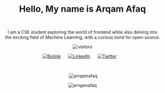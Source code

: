 <h1 align="center">Hello, My name is Arqam Afaq</h1>
<br>
<p align="center">I am a CSE student exploring the world of frontend while also delving into the exciting field of Machine Learning, with a curious mind for open-source.</p>

<div align="center">

![visitors](https://visitor-badge.laobi.icu/badge?page_id=arrqamafaq.arrqamafaq)

[![Biolink](https://img.shields.io/badge/Biolink-%230077B5.svg?logo=safari&logoColor=white)](https://bio.link/arqamafaq/) &nbsp;&nbsp;&nbsp;&nbsp; [
![LinkedIn](https://img.shields.io/badge/LinkedIn-%230077B5.svg?logo=linkedin&logoColor=white)](https://linkedin.com/in/arqamafaq) &nbsp;&nbsp;&nbsp;&nbsp; [
![Twitter](https://img.shields.io/badge/Twitter-%231DA1F2.svg?logo=Twitter&logoColor=white)](https://twitter.com/arrqamafaq) &nbsp;&nbsp;&nbsp;&nbsp;

</div>

<br>

<div align="center">

<p>&nbsp;<img align="center" src="https://github-readme-stats.vercel.app/api?username=arrqamafaq&theme=dark&hide_border=true&show_icons=true&locale=en" alt="arrqamafaq" /></p>

<p><img align="center" src="https://github-readme-streak-stats.herokuapp.com/?user=arrqamafaq&theme=dark&hide_border=true" alt="arrqamafaq" /></p>

</div>

<br><br>

<div align="center">
